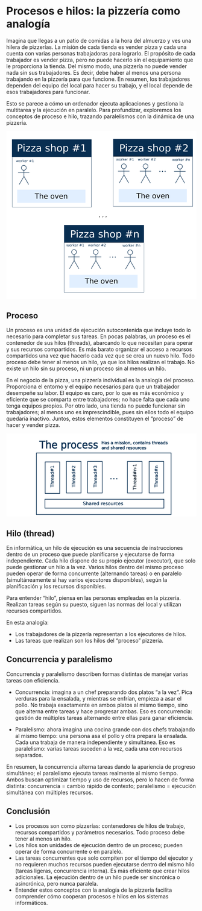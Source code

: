 # Procesos e hilos: la pizzería como analogía

Imagina que llegas a un patio de comidas a la hora del almuerzo y ves una hilera de pizzerías. La misión de cada tienda es vender pizza y cada una cuenta con varias personas trabajadoras para lograrlo. El propósito de cada trabajador es vender pizza, pero no puede hacerlo sin el equipamiento que le proporciona la tienda. Del mismo modo, una pizzería no puede vender nada sin sus trabajadores. Es decir, debe haber al menos una persona trabajando en la pizzería para que funcione. En resumen, los trabajadores dependen del equipo del local para hacer su trabajo, y el local depende de esos trabajadores para funcionar.

Esto se parece a cómo un ordenador ejecuta aplicaciones y gestiona la multitarea y la ejecución en paralelo. Para profundizar, exploremos los conceptos de proceso e hilo, trazando paralelismos con la dinámica de una pizzería.

![fila de pizzerías en un patio de comidas](../recursos/shops.svg)

## Proceso

Un proceso es una unidad de ejecución autocontenida que incluye todo lo necesario para completar sus tareas. En pocas palabras, un proceso es el contenedor de sus hilos (threads), abarcando lo que necesitan para operar y sus recursos compartidos. Es más barato organizar el acceso a recursos compartidos una vez que hacerlo cada vez que se crea un nuevo hilo. Todo proceso debe tener al menos un hilo, ya que los hilos realizan el trabajo. No existe un hilo sin su proceso, ni un proceso sin al menos un hilo.

En el negocio de la pizza, una pizzería individual es la analogía del proceso. Proporciona el entorno y el equipo necesarios para que un trabajador desempeñe su labor. El equipo es caro, por lo que es más económico y eficiente que se comparta entre trabajadores; no hace falta que cada uno tenga equipos propios. Por otro lado, una tienda no puede funcionar sin trabajadores; al menos uno es imprescindible, pues sin ellos todo el equipo quedaría inactivo. Juntos, estos elementos constituyen el “proceso” de hacer y vender pizza.

![estructura de un proceso](../recursos/the-process.svg)

## Hilo (thread)

En informática, un hilo de ejecución es una secuencia de instrucciones dentro de un proceso que puede planificarse y ejecutarse de forma independiente. Cada hilo dispone de su propio ejecutor (executor), que solo puede gestionar un hilo a la vez. Varios hilos dentro del mismo proceso pueden operar de forma concurrente (alternando tareas) o en paralelo (simultáneamente si hay varios ejecutores disponibles), según la planificación y los recursos disponibles.

Para entender “hilo”, piensa en las personas empleadas en la pizzería. Realizan tareas según su puesto, siguen las normas del local y utilizan recursos compartidos.

En esta analogía:
- Los trabajadores de la pizzería representan a los ejecutores de hilos.
- Las tareas que realizan son los hilos del “proceso” pizzería.

## Concurrencia y paralelismo

Concurrencia y paralelismo describen formas distintas de manejar varias tareas con eficiencia.

- Concurrencia: imagina a un chef preparando dos platos “a la vez”. Pica verduras para la ensalada, y mientras se enfrían, empieza a asar el pollo. No trabaja exactamente en ambos platos al mismo tiempo, sino que alterna entre tareas y hace progresar ambas. Eso es concurrencia: gestión de múltiples tareas alternando entre ellas para ganar eficiencia.

- Paralelismo: ahora imagina una cocina grande con dos chefs trabajando al mismo tiempo: una persona asa el pollo y otra prepara la ensalada. Cada una trabaja de manera independiente y simultánea. Eso es paralelismo: varias tareas suceden a la vez, cada una con recursos separados.

En resumen, la concurrencia alterna tareas dando la apariencia de progreso simultáneo; el paralelismo ejecuta tareas realmente al mismo tiempo. Ambos buscan optimizar tiempo y uso de recursos, pero lo hacen de forma distinta: concurrencia = cambio rápido de contexto; paralelismo = ejecución simultánea con múltiples recursos.

## Conclusión

- Los procesos son como pizzerías: contenedores de hilos de trabajo, recursos compartidos y parámetros necesarios. Todo proceso debe tener al menos un hilo.
- Los hilos son unidades de ejecución dentro de un proceso; pueden operar de forma concurrente o en paralelo.
- Las tareas concurrentes que solo compiten por el tiempo del ejecutor y no requieren muchos recursos pueden ejecutarse dentro del mismo hilo (tareas ligeras, concurrencia interna). Es más eficiente que crear hilos adicionales. La ejecución dentro de un hilo puede ser sincrónica o asincrónica, pero nunca paralela.
- Entender estos conceptos con la analogía de la pizzería facilita comprender cómo cooperan procesos e hilos en los sistemas informáticos.